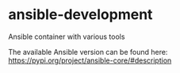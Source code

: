 # ansible-development
Ansible container with various tools

The available Ansible version can be found here: https://pypi.org/project/ansible-core/#description
